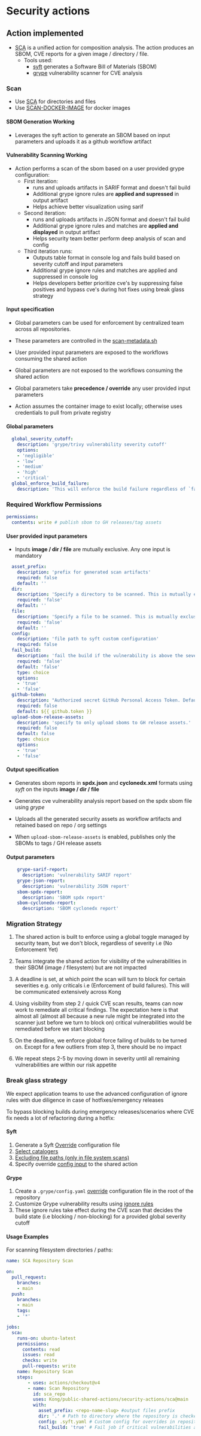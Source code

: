 # Security actions

## Action implemented

- [SCA](./action.yml) is a unified action for composition analysis. The action produces an SBOM, CVE reports for a given image / directory / file.
  - Tools used:
    - [syft](https://github.com/anchore/syft) generates a Software Bill of Materials (SBOM)
    - [grype](https://github.com/anchore/grype) vulnerability scanner for CVE analysis

### Scan

- Use [SCA](./action.yml) for directories and files
- Use [SCAN-DOCKER-IMAGE](../scan-docker-image/action.yml) for docker images

#### SBOM Generation Working

- Leverages the syft action to generate an SBOM based on input parameters and uploads it as a github workflow artifact

#### Vulnerability Scanning Working

- Action performs a scan of the sbom based on a user provided grype configuration:
  - First iteration:
    - runs and uploads artifacts in SARIF format and doesn't fail build
    - Additional grype ignore rules are **applied and supressed** in output artifact
    - Helps achieve better visualization using sarif
  - Second iteration:
    - runs and uploads artifacts in JSON format and doesn't fail build
    - Additional grype ignore rules and matches are **applied and displayed** in output artifact
    - Helps security team better perform deep analysis of scan and config
  - Third iteration runs:
    - Outputs table format in console log and fails build based on severity cutoff and input parameters
    - Additional grype ignore rules and matches are applied and suppressed in console log
    - Helps developers better prioritize cve's by suppressing false positives and bypass cve's during hot fixes using break glass strategy

#### Input specification

- Global parameters can be used for enforcement by centralized team across all repositories.

- These parameters are controlled in the [scan-metadata.sh](./scripts/scan-metadata.sh)

- User provided input parameters are exposed to the workflows consuming the shared action

- Global parameters are not exposed to the workflows consuming the shared action

- Global parameters take **precedence / override** any user provided input parameters

- Action assumes the container image to exist locally; otherwise uses credentials to pull from private registry

#### Global parameters

```yaml
  global_severity_cutoff:
    description: 'grype/trivy vulnerability severity cutoff'
    options:
    - 'negligible'
    - 'low'
    - 'medium'
    - 'high'
    - 'critical'
  global_enforce_build_failure:
    description: 'This will enforce the build failure regardless of `fail_build` external input parameter value for a specified `severity_cutoff`'
```

### Required Workflow Permissions

```yaml
permissions:
  contents: write # publish sbom to GH releases/tag assets
```

#### User provided input parameters

- Inputs **image / dir / file** are mutually exclusive. Any one input is mandatory

```yaml
  asset_prefix:
    description: 'prefix for generated scan artifacts'
    required: false
    default: ''
  dir: 
    description: 'Specify a directory to be scanned. This is mutually exclusive to file and image'
    required: 'false'
    default: ''
  file:
    description: 'Specify a file to be scanned. This is mutually exclusive to dir and image'
    required: 'false'
    default: ''
  config:
    description: 'file path to syft custom configuration'
    required: false
  fail_build:
    description: 'fail the build if the vulnerability is above the severity cutoff'
    required: 'false'
    default: 'false'
    type: choice
    options:
    - 'true'
    - 'false'
  github-token:
    description: "Authorized secret GitHub Personal Access Token. Defaults to github.token"
    required: false
    default: ${{ github.token }}
  upload-sbom-release-assets:
    description: 'specify to only upload sboms to GH release assets.'
    required: false
    default: false
    type: choice
    options:
    - 'true'
    - 'false'
```

#### Output specification

- Generates sbom reports in **spdx.json** and **cyclonedx.xml** formats using *syft* on the inputs **image / dir / file**

- Generates cve vulnerability analysis report based on the spdx sbom file using *grype*

- Uploads all the generated security assets as workflow artifacts and retained based on repo / org settings

- When `upload-sbom-release-assets` is enabled, publishes only the SBOMs to tags / GH release assets

#### Output parameters

```yaml
    grype-sarif-report:
      description: 'vulnerability SARIF report'
    grype-json-report:
      description: 'vulnerability JSON report'  
    sbom-spdx-report:
      description: 'SBOM spdx report'
    sbom-cyclonedx-report:
      description: 'SBOM cyclonedx report'
```

### Migration Strategy

1. The shared action is built to enforce using a global toggle managed by security team, but we don't block, regardless of severity i.e (No Enforcement Yet)

2. Teams integrate the shared action for visibility of the vulnerabilities in their SBOM (image / filesystem) but are not impacted

3. A deadline is set, at which point the scan will turn to block for certain severities e.g. only criticals i.e (Enforcement of build failures). This will be communicated extensively across Kong

4. Using visibility from step 2 / quick CVE scan results, teams can now work to remediate all critical findings. The expectation here is that almost all (almost all because a new rule might be integrated into the scanner just before we turn to block on) critical vulnerabilities would be remediated before we start blocking

5. On the deadline, we enforce global force failing of builds to be turned on. Except for a few outliers from step 3, there should be no impact

6. We repeat steps 2-5 by moving down in severity until all remaining vulnerabilities are within our risk appetite

### Break glass strategy

We expect application teams to use the advanced configuration of ignore rules with due diligence in case of hotfixes/emergency releases

To bypass blocking builds during emergency releases/scenarios where CVE fix needs a lot of refactoring during a hotfix:

#### Syft 

1. Generate a Syft [Override](https://github.com/anchore/syft?tab=readme-ov-file#configuration) configuration file
2. [Select catalogers](https://github.com/anchore/syft?tab=readme-ov-file#package-cataloger-selection)
3. [Excluding file paths (only in file system scans)](https://github.com/anchore/syft?tab=readme-ov-file#configuration)
4. Specify override [config input](https://github.com/Kong/public-shared-actions/blob/main/security-actions/scan-docker-image/action.yml#L23) to the shared action

#### Grype

1. Create a `.grype/config.yaml` [override](https://github.com/anchore/scan-action#additional-configuration) configuration file in the root of the repository
2. Customize Grype vulnerability results using [ignore rules](https://github.com/anchore/grype#specifying-matches-to-ignore)
3. These ignore rules take effect during the CVE scan that decides the build state (i.e blocking / non-blocking) for a provided global severity cutoff

#### Usage Examples

For scanning filesystem directories / paths:

```yml
name: SCA Repository Scan

on:
  pull_request:
    branches:
    - main
  push:
    branches:
    - main
    tags:
    - '*'

jobs:
  sca:
    runs-on: ubuntu-latest
    permissions:
      contents: read
      issues: read
      checks: write
      pull-requests: write
    name: Repository Scan
    steps:
        - uses: actions/checkout@v4
        - name: Scan Repository
          id: sca_repo
          uses: Kong/public-shared-actions/security-actions/sca@main
          with:
            asset_prefix: <repo-name-slug> #output files prefix
            dir: '.' # Path to directory where the repository is checked out
            config: .syft.yaml # Custom config for overrides in repository root
            fail_build: 'true' # Fail job if critical vulnerabilities are detected
```
